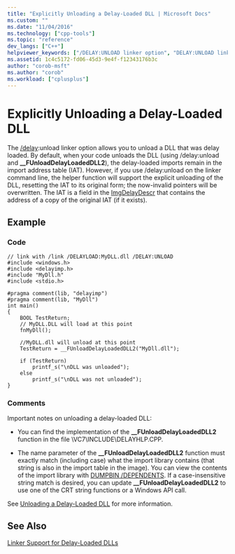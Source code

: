 ```yaml
---
title: "Explicitly Unloading a Delay-Loaded DLL | Microsoft Docs"
ms.custom: ""
ms.date: "11/04/2016"
ms.technology: ["cpp-tools"]
ms.topic: "reference"
dev_langs: ["C++"]
helpviewer_keywords: ["/DELAY:UNLOAD linker option", "DELAY:UNLOAD linker option", "__FUnloadDelayLoadedDLL2", "delayed loading of DLLs, unloading"]
ms.assetid: 1c4c5172-fd06-45d3-9e4f-f12343176b3c
author: "corob-msft"
ms.author: "corob"
ms.workload: ["cplusplus"]
---
```

# Explicitly Unloading a Delay-Loaded DLL
The [/delay](../../build/reference/delay-delay-load-import-settings.md):unload linker option allows you to unload a DLL that was delay loaded. By default, when your code unloads the DLL (using /delay:unload and **__FUnloadDelayLoadedDLL2**), the delay-loaded imports remain in the import address table (IAT). However, if you use /delay:unload on the linker command line, the helper function will support the explicit unloading of the DLL, resetting the IAT to its original form; the now-invalid pointers will be overwritten. The IAT is a field in the [ImgDelayDescr](../../build/reference/calling-conventions-parameters-and-return-type.md) that contains the address of a copy of the original IAT (if it exists).  
  
## Example  
  
### Code  
  
```  
// link with /link /DELAYLOAD:MyDLL.dll /DELAY:UNLOAD  
#include <windows.h>  
#include <delayimp.h>  
#include "MyDll.h"  
#include <stdio.h>  
  
#pragma comment(lib, "delayimp")  
#pragma comment(lib, "MyDll")  
int main()  
{  
    BOOL TestReturn;  
    // MyDLL.DLL will load at this point  
    fnMyDll();  
  
    //MyDLL.dll will unload at this point  
    TestReturn = __FUnloadDelayLoadedDLL2("MyDll.dll");  
  
    if (TestReturn)  
        printf_s("\nDLL was unloaded");  
    else  
        printf_s("\nDLL was not unloaded");  
}  
```  
  
### Comments  
 Important notes on unloading a delay-loaded DLL:  
  
-   You can find the implementation of the **__FUnloadDelayLoadedDLL2** function in the file \VC7\INCLUDE\DELAYHLP.CPP.  
  
-   The name parameter of the **__FUnloadDelayLoadedDLL2** function must exactly match (including case) what the import library contains (that string is also in the import table in the image). You can view the contents of the import library with [DUMPBIN /DEPENDENTS](../../build/reference/dependents.md). If a case-insensitive string match is desired, you can update **__FUnloadDelayLoadedDLL2** to use one of the CRT string functions or a Windows API call.  
  
 See [Unloading a Delay-Loaded DLL](../../build/reference/unloading-a-delay-loaded-dll.md) for more information.  
  
## See Also  
 [Linker Support for Delay-Loaded DLLs](../../build/reference/linker-support-for-delay-loaded-dlls.md)